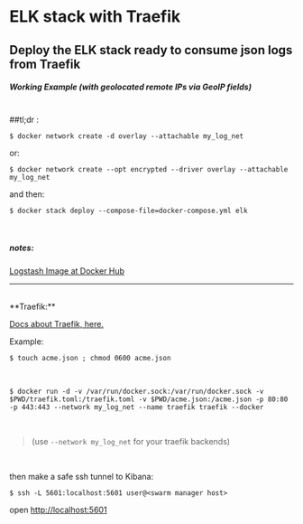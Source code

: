 # ELK stack with Traefik

## Deploy the ELK stack ready to consume json logs from Traefik 

##### Working Example (with geolocated remote IPs via GeoIP fields)

<br />
##tl;dr :

`$ docker network create -d overlay --attachable my_log_net`

or:

`$ docker network create --opt encrypted --driver overlay --attachable my_log_net`

and then:

`$ docker stack deploy --compose-file=docker-compose.yml elk`



<br />


##### notes:
[Logstash Image at Docker Hub](https://hub.docker.com/r/devopz/logstash-json-traefik/)

---
<br />
**Traefik:**

[Docs about Traefik, here.](https://docs.traefik.io)


Example: 

`$ touch acme.json ; chmod 0600 acme.json`

<br />

`$ docker run -d -v /var/run/docker.sock:/var/run/docker.sock -v $PWD/traefik.toml:/traefik.toml -v $PWD/acme.json:/acme.json -p 80:80 -p 443:443 --network my_log_net --name traefik traefik --docker`


<br />

> (use `--network my_log_net` for your traefik backends)

<br />

then make a safe ssh tunnel to Kibana:

`$ ssh -L 5601:localhost:5601 user@<swarm manager host>`

open [http://localhost:5601](http://localhost:5601)


